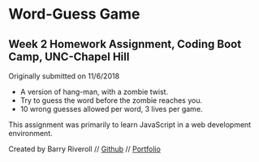 # Word-Guess Game
## Week 2 Homework Assignment, Coding Boot Camp, UNC-Chapel Hill

Originally submitted on 11/6/2018

* A version of hang-man, with a zombie twist. 
* Try to guess the word before the zombie reaches you. 
* 10 wrong guesses allowed per word, 3 lives per game.

This assignment was primarily to learn JavaScript in a web development environment. 

Created by Barry Riveroll //
[Github](https://github.com/barryriveroll) //
[Portfolio](https://barryriveroll.github.io/Basic-Portfolio/)